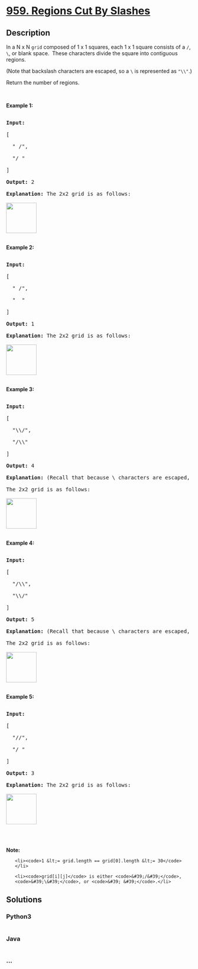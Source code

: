 # [959. Regions Cut By Slashes](https://leetcode.com/problems/regions-cut-by-slashes)

## Description
<p>In a N x N&nbsp;<code>grid</code> composed of 1 x 1 squares, each 1 x 1 square consists of a <code>/</code>, <code>\</code>, or blank space.&nbsp; These characters divide the square into contiguous regions.</p>



<p>(Note that backslash characters are escaped, so a <code>\</code>&nbsp;is represented as <code>&quot;\\&quot;</code>.)</p>



<p>Return the number of regions.</p>



<p>&nbsp;</p>



<div>

<div>

<div>

<div>

<div>

<ol>

</ol>

</div>

</div>

</div>

</div>

</div>



<div>

<p><strong>Example 1:</strong></p>



<pre>

<strong>Input:

</strong><span id="example-input-1-1">[

&nbsp; &quot; /&quot;,

&nbsp; &quot;/ &quot;

]</span>

<strong>Output: </strong><span id="example-output-1">2</span>

<strong>Explanation: </strong>The 2x2 grid is as follows:

<img alt="" src="https://assets.leetcode.com/uploads/2018/12/15/1.png" style="width: 82px; height: 82px;" />

</pre>



<div>

<p><strong>Example 2:</strong></p>



<pre>

<strong>Input:

</strong><span id="example-input-2-1">[

&nbsp; &quot; /&quot;,

&nbsp; &quot;  &quot;

]</span>

<strong>Output: </strong><span id="example-output-2">1</span>

<strong>Explanation: </strong>The 2x2 grid is as follows:

<img alt="" src="https://assets.leetcode.com/uploads/2018/12/15/2.png" style="width: 82px; height: 82px;" />

</pre>



<div>

<p><strong>Example 3:</strong></p>



<pre>

<strong>Input:

</strong><span id="example-input-3-1">[

&nbsp; &quot;\\/&quot;,

&nbsp; &quot;/\\&quot;

]</span>

<strong>Output: </strong><span id="example-output-3">4</span>

<strong>Explanation: </strong>(Recall that because \ characters are escaped, &quot;\\/&quot; refers to \/, and &quot;/\\&quot; refers to /\.)

The 2x2 grid is as follows:

<img alt="" src="https://assets.leetcode.com/uploads/2018/12/15/3.png" style="width: 82px; height: 82px;" />

</pre>



<div>

<p><strong>Example 4:</strong></p>



<pre>

<strong>Input:

</strong><span id="example-input-4-1">[

&nbsp; &quot;/\\&quot;,

&nbsp; &quot;\\/&quot;

]</span>

<strong>Output: </strong><span id="example-output-4">5</span>

<strong>Explanation: </strong>(Recall that because \ characters are escaped, &quot;/\\&quot; refers to /\, and &quot;\\/&quot; refers to \/.)

The 2x2 grid is as follows:

<img alt="" src="https://assets.leetcode.com/uploads/2018/12/15/4.png" style="width: 82px; height: 82px;" />

</pre>



<div>

<p><strong>Example 5:</strong></p>



<pre>

<strong>Input:

</strong><span id="example-input-5-1">[

&nbsp; &quot;//&quot;,

&nbsp; &quot;/ &quot;

]</span>

<strong>Output: </strong><span id="example-output-5">3</span>

<strong>Explanation: </strong>The 2x2 grid is as follows:

<img alt="" src="https://assets.leetcode.com/uploads/2018/12/15/5.png" style="width: 82px; height: 82px;" />

</pre>



<p>&nbsp;</p>



<p><strong>Note:</strong></p>



<ol>

	<li><code>1 &lt;= grid.length == grid[0].length &lt;= 30</code></li>

	<li><code>grid[i][j]</code> is either <code>&#39;/&#39;</code>, <code>&#39;\&#39;</code>, or <code>&#39; &#39;</code>.</li>

</ol>

</div>

</div>

</div>

</div>

</div>


## Solutions


<!-- tabs:start -->

### **Python3**

```python

```

### **Java**

```java

```

### **...**
```

```

<!-- tabs:end -->